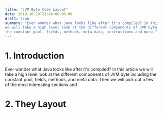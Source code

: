 ```yaml
---
title: "JVM Byte Code Layout"
date: 2019-10-28T21:48:06-05:00
draft: true
summary: "Ever wonder what Java looks like after it's compiled? In this article
we will take a high level look at the different components of JVM byte including
the constant pool, fields, methods, meta data, instructions and more."
---
```


# 1. Introduction
Ever wonder what Java looks like after it's compiled? In this article
we will take a high level look at the different components of JVM byte including
the constant pool, fields, methods, and meta data. Then we will pick out a few
of the most interesting sections and

# 2. They Layout
 
#
